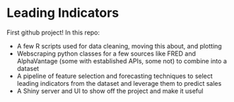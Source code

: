 # Leading Indicators
First github project!
In this repo:

-  A few R scripts used for data cleaning, moving this about, and plotting
-  Webscraping python classes for a few sources like FRED and AlphaVantage (some with established APIs, some not) to combine into a dataset
-  A pipeline of feature selection and forecasting techniques to select leading indicators from the dataset and leverage them to predict sales
-  A Shiny server and UI to show off the project and make it useful
